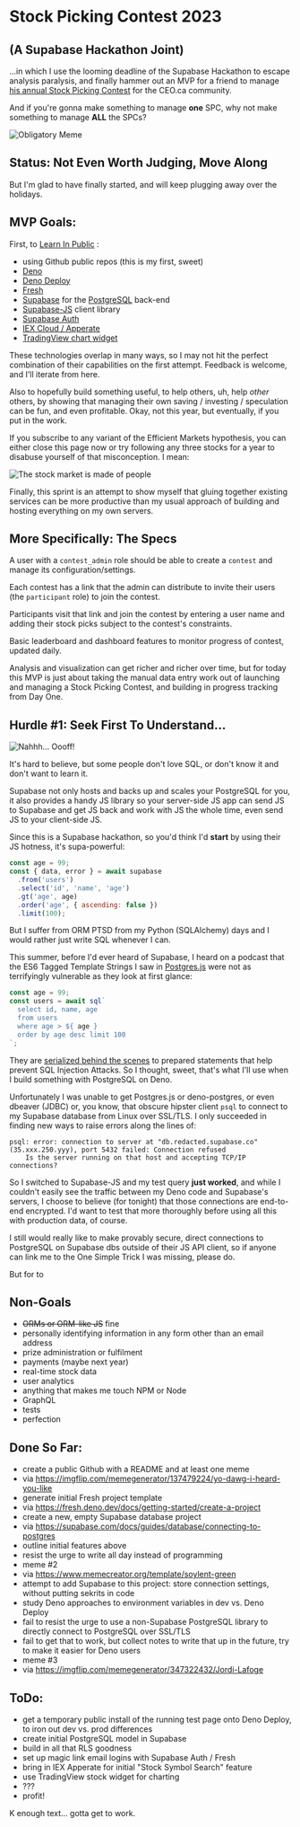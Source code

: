 # Stock Picking Contest 2023

## (A Supabase Hackathon Joint)

...in which I use the looming deadline of the Supabase Hackathon to escape analysis paralysis, and finally hammer out an MVP for a friend to manage [his annual Stock Picking Contest](http://everythingeven.com/2022spc.php) for the CEO.ca community.

And if you're gonna make something to manage **one** SPC, why not make something to manage **ALL** the SPCs?

![Obligatory Meme](https://i.imgflip.com/74r9ct.jpg)

## Status: Not Even Worth Judging, Move Along

But I'm glad to have finally started, and will keep plugging away over the holidays.

## MVP Goals:

First, to [Learn In Public](https://www.swyx.io/learn-in-public) :

 * using Github public repos (this is my first, sweet)
 * [Deno](https://deno.land/)
 * [Deno Deploy](https://deno.com/deploy)
 * [Fresh](https://fresh.deno.dev/)
 * [Supabase](https://supabase.com/) for the [PostgreSQL](https://www.postgresql.org/) back-end
 * [Supabase-JS](https://supabase.com/docs/reference/javascript/introduction) client library
 * [Supabase Auth](https://supabase.com/auth)
 * [IEX Cloud / Apperate](https://iexcloud.io/docs/apperate-apis)
 * [TradingView chart widget](https://www.tradingview.com/widget/)

These technologies overlap in many ways, so I may not hit the perfect combination of their capabilities on the first attempt. Feedback is welcome, and I'll iterate from here.

Also to hopefully build something useful, to help others, uh, help *other* others, by showing that managing their own saving / investing / speculation can be fun, and even profitable. Okay, not this year, but eventually, if you put in the work.

If you subscribe to any variant of the Efficient Markets hypothesis, you can either close this page now or try following any three stocks for a year to disabuse yourself of that misconception.  I mean:

![The stock market is made of people](https://memecreator.org/static/images/memes/5536741.jpg)

Finally, this sprint is an attempt to show myself that gluing together existing services can be more productive than my usual approach of building and hosting everything on my own servers.

## More Specifically: The Specs

A user with a `contest_admin` role should be able to create a `contest` and manage its configuration/settings.

Each contest has a link that the admin can distribute to invite their users (the `participant` role) to join the contest.

Participants visit that link and join the contest by entering a user name and adding their stock picks subject to the contest's constraints.

Basic leaderboard and dashboard features to monitor progress of contest, updated daily.

Analysis and visualization can get richer and richer over time, but for today this MVP is just about taking the manual data entry work out of launching and managing a Stock Picking Contest, and building in progress tracking from Day One.

## Hurdle #1: Seek First To Understand...

![Nahhh... Oooff!](https://imgflip.com/i/74srim.jpg)

It's hard to believe, but some people don't love SQL, or don't know it and don't want to learn it.

Supabase not only hosts and backs up and scales your PostgreSQL for you, it also provides a handy JS library so your server-side JS app can send JS to Supabase and get JS back and work with JS the whole time, even send JS to your client-side JS.

Since this is a Supabase hackathon, so you'd think I'd **start** by using their JS hotness, it's supa-powerful:

```javascript
const age = 99;
const { data, error } = await supabase
  .from('users')
  .select('id', 'name', 'age')
  .gt('age', age)
  .order('age', { ascending: false })
  .limit(100);
```

But I suffer from ORM PTSD from my Python (SQLAlchemy) days and I would rather just write SQL whenever I can.

This summer, before I'd ever heard of Supabase, I heard on a podcast
that the ES6 Tagged Template Strings I saw in [Postgres.js](https://deno.land/x/postgresjs)
were not as terrifyingly vulnerable as they look at first glance:

```javascript
const age = 99;
const users = await sql`
  select id, name, age
  from users
  where age > ${ age }
  order by age desc limit 100
`;
```

They are [serialized behind the scenes](https://deno.land/x/postgresjs@v3.3.2#queries) to prepared statements that help prevent SQL Injection Attacks.
So I thought, sweet, that's what I'll use when I build something with PostgreSQL on Deno.

Unfortunately I was unable to get Postgres.js or deno-postgres, or even dbeaver (JDBC) or, you know, that obscure hipster client `psql`
to connect to my Supabase database from Linux over SSL/TLS.  I only succeeded in finding new ways to raise errors along the lines of:

```
psql: error: connection to server at "db.redacted.supabase.co" (35.xxx.250.yyy), port 5432 failed: Connection refused
	Is the server running on that host and accepting TCP/IP connections?
```

So I switched to Supabase-JS and my test query **just worked**, and while I couldn't easily see the
traffic between my Deno code and Supabase's servers, I choose to believe (for tonight) that those connections are end-to-end encrypted.
I'd want to test that more thoroughly before using all this with production data, of course.

I still would really like to make provably secure, direct connections to PostgreSQL on Supabase dbs outside of their JS API client,
so if anyone can link me to the One Simple Trick I was missing, please do.

But for to

## Non-Goals

 * ~~ORMs or ORM-like JS~~ fine
 * personally identifying information in any form other than an email address
 * prize administration or fulfilment
 * payments (maybe next year)
 * real-time stock data
 * user analytics
 * anything that makes me touch NPM or Node
 * GraphQL
 * tests
 * perfection

## Done So Far:

 * create a public Github with a README and at least one meme
  * via https://imgflip.com/memegenerator/137479224/yo-dawg-i-heard-you-like
 * generate initial Fresh project template
  * via https://fresh.deno.dev/docs/getting-started/create-a-project
 * create a new, empty Supabase database project
  * via https://supabase.com/docs/guides/database/connecting-to-postgres
 * outline initial features above
 * resist the urge to write all day instead of programming
 * meme #2
  * via https://www.memecreator.org/template/soylent-green
 * attempt to add Supabase to this project: store connection settings, without putting sekrits in code
 * study Deno approaches to environment variables in dev vs. Deno Deploy
 * fail to resist the urge to use a non-Supabase PostgreSQL library to directly connect to PostgreSQL over SSL/TLS
 * fail to get that to work, but collect notes to write that up in the future, try to make it easier for Deno users
 * meme #3
  * via https://imgflip.com/memegenerator/347322432/Jordi-Lafoge

## ToDo:

 * get a temporary public install of the running test page onto Deno Deploy, to iron out dev vs. prod differences
 * create initial PostgreSQL model in Supabase
 * build in all that RLS goodness
 * set up magic link email logins with Supabase Auth / Fresh
 * bring in IEX Apperate for initial "Stock Symbol Search" feature
 * use TradingView stock widget for charting
 * ???
 * profit!
 
K enough text... gotta get to work.
